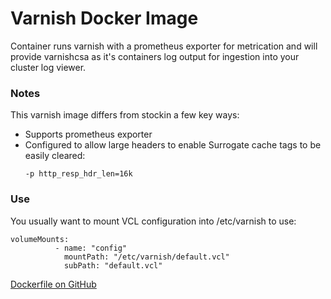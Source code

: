 # Varnish Docker Image

Container runs varnish with a prometheus exporter for metrication and will provide varnishcsa as it's containers log output for ingestion into your cluster log viewer.

### Notes
 
This varnish image differs from stockin a few key ways:

* Supports prometheus exporter
* Configured to allow large headers to enable Surrogate cache tags to be easily cleared:
  ```
  -p http_resp_hdr_len=16k
  ```
### Use
You usually want to mount VCL configuration into /etc/varnish to use:

```
volumeMounts:
          - name: "config"
            mountPath: "/etc/varnish/default.vcl"
            subPath: "default.vcl"
```



[Dockerfile on GitHub](https://github.com/favish/varnish-docker-image)